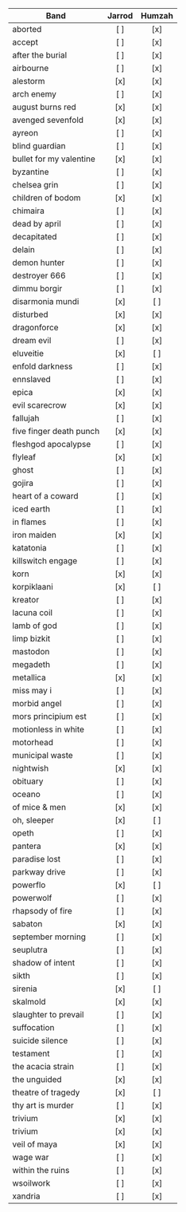 |Band                                     | Jarrod | Humzah |
|-----------------------------------------|:------:|:------:|
|aborted                                  |  [ ]   |  [x]   |
|accept                                   |  [ ]   |  [x]   |
|after the burial                         |  [ ]   |  [x]   |
|airbourne                                |  [ ]   |  [x]   |
|alestorm                                 |  [x]   |  [x]   |
|arch enemy                               |  [ ]   |  [x]   |
|august burns red                         |  [x]   |  [x]   |
|avenged sevenfold                        |  [x]   |  [x]   |
|ayreon                                   |  [ ]   |  [x]   |
|blind guardian                           |  [ ]   |  [x]   |
|bullet for my valentine                  |  [x]   |  [x]   |
|byzantine                                |  [ ]   |  [x]   |
|chelsea grin                             |  [ ]   |  [x]   |
|children of bodom                        |  [x]   |  [x]   |
|chimaira                                 |  [ ]   |  [x]   |
|dead by april                            |  [ ]   |  [x]   |
|decapitated                              |  [ ]   |  [x]   |
|delain                                   |  [ ]   |  [x]   |
|demon hunter                             |  [ ]   |  [x]   |
|destroyer 666                            |  [ ]   |  [x]   |
|dimmu borgir                             |  [ ]   |  [x]   |
|disarmonia mundi                         |  [x]   |  [ ]   |
|disturbed                                |  [x]   |  [x]   |
|dragonforce                              |  [x]   |  [x]   |
|dream evil                               |  [ ]   |  [x]   |
|eluveitie                                |  [x]   |  [ ]   |
|enfold darkness                          |  [ ]   |  [x]   |
|ennslaved                                |  [ ]   |  [x]   |
|epica                                    |  [x]   |  [x]   |
|evil scarecrow                           |  [x]   |  [x]   |
|fallujah                                 |  [ ]   |  [x]   |
|five finger death punch                  |  [x]   |  [x]   |
|fleshgod apocalypse                      |  [ ]   |  [x]   |
|flyleaf                                  |  [x]   |  [x]   |
|ghost                                    |  [ ]   |  [x]   |
|gojira                                   |  [ ]   |  [x]   |
|heart of a coward                        |  [ ]   |  [x]   |
|iced earth                               |  [ ]   |  [x]   |
|in flames                                |  [ ]   |  [x]   |
|iron maiden                              |  [x]   |  [x]   |
|katatonia                                |  [ ]   |  [x]   |
|killswitch engage                        |  [ ]   |  [x]   |
|korn                                     |  [x]   |  [x]   |
|korpiklaani                              |  [x]   |  [ ]   |
|kreator                                  |  [ ]   |  [x]   |
|lacuna coil                              |  [ ]   |  [x]   |
|lamb of god                              |  [ ]   |  [x]   |
|limp bizkit                              |  [ ]   |  [x]   |
|mastodon                                 |  [ ]   |  [x]   |
|megadeth                                 |  [ ]   |  [x]   |
|metallica                                |  [x]   |  [x]   |
|miss may i                               |  [ ]   |  [x]   |
|morbid angel                             |  [ ]   |  [x]   |
|mors principium est                      |  [ ]   |  [x]   |
|motionless in white                      |  [ ]   |  [x]   |
|motorhead                                |  [ ]   |  [x]   |
|municipal waste                          |  [ ]   |  [x]   |
|nightwish                                |  [x]   |  [x]   |
|obituary                                 |  [ ]   |  [x]   |
|oceano                                   |  [ ]   |  [x]   |
|of mice & men                            |  [x]   |  [x]   |
|oh, sleeper                              |  [x]   |  [ ]   |
|opeth                                    |  [ ]   |  [x]   |
|pantera                                  |  [x]   |  [x]   |
|paradise lost                            |  [ ]   |  [x]   |
|parkway drive                            |  [ ]   |  [x]   |
|powerflo                                 |  [x]   |  [ ]   |
|powerwolf                                |  [ ]   |  [x]   |
|rhapsody of fire                         |  [ ]   |  [x]   |
|sabaton                                  |  [x]   |  [x]   |
|september morning                        |  [ ]   |  [x]   |
|seuplutra                                |  [ ]   |  [x]   |
|shadow of intent                         |  [ ]   |  [x]   |
|sikth                                    |  [ ]   |  [x]   |
|sirenia                                  |  [x]   |  [ ]   |
|skalmold                                 |  [x]   |  [x]   |
|slaughter to prevail                     |  [ ]   |  [x]   |
|suffocation                              |  [ ]   |  [x]   |
|suicide silence                          |  [ ]   |  [x]   |
|testament                                |  [ ]   |  [x]   |
|the acacia strain                        |  [ ]   |  [x]   |
|the unguided                             |  [x]   |  [x]   |
|theatre of tragedy                       |  [x]   |  [ ]   |
|thy art is murder                        |  [ ]   |  [x]   |
|trivium                                  |  [x]   |  [x]   |
|trivium                                  |  [x]   |  [x]   |
|veil of maya                             |  [x]   |  [x]   |
|wage war                                 |  [ ]   |  [x]   |
|within the ruins                         |  [ ]   |  [x]   |
|wsoilwork                                |  [ ]   |  [x]   |
|xandria                                  |  [ ]   |  [x]   |
